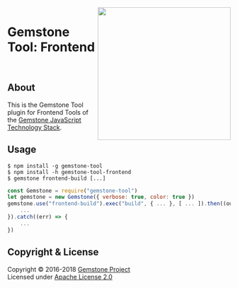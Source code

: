 
<img src="https://rawgit.com/gemstonejs/gemstone-artwork/master/gemstone-logo-white.svg" width="300" align="right" alt=""/>

Gemstone Tool: Frontend
=======================

<p/>
<img src="https://nodei.co/npm/gemstone-tool-frontend.png?downloads=true&stars=true" alt=""/>
<p/>
<img src="https://david-dm.org/rse/gemstone-tool-frontend.png" alt=""/>

About
-----

This is the Gemstone Tool plugin for Frontend Tools of the
[Gemstone JavaScript Technology Stack](http://gemstonejs.com).

Usage
-----

```shell
$ npm install -g gemstone-tool
$ npm install -h gemstone-tool-frontend
$ gemstone frontend-build [...]
```

```js
const Gemstone = require("gemstone-tool")
let gemstone = new Gemstone({ verbose: true, color: true })
gemstone.use("frontend-build").exec("build", { ... }, [ ... ]).then((output) => {
    ...
}).catch((err) => {
    ...
})
```

Copyright &amp; License
-----------------------

Copyright &copy; 2016-2018 [Gemstone Project](http://gemstonejs.com)<br/>
Licensed under [Apache License 2.0](https://spdx.org/licenses/Apache-2.0)

